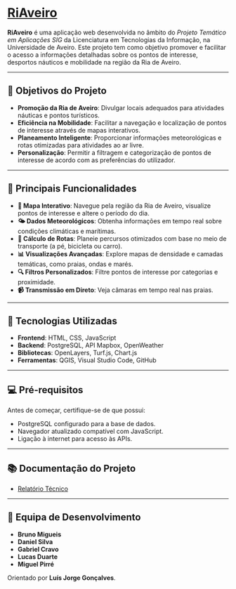 # [**RiAveiro**](https://gis4cloud.com/grupo4_ptas2024/riaaveiro/)

**RiAveiro** é uma aplicação web desenvolvida no âmbito do *Projeto Temático em Aplicações SIG* da Licenciatura em Tecnologias da Informação, na Universidade de Aveiro. Este projeto tem como objetivo promover e facilitar o acesso a informações detalhadas sobre os pontos de interesse, desportos náuticos e mobilidade na região da Ria de Aveiro.  

---

## **🎯 Objetivos do Projeto**  
- **Promoção da Ria de Aveiro**: Divulgar locais adequados para atividades náuticas e pontos turísticos.  
- **Eficiência na Mobilidade**: Facilitar a navegação e localização de pontos de interesse através de mapas interativos.  
- **Planeamento Inteligente**: Proporcionar informações meteorológicas e rotas otimizadas para atividades ao ar livre.  
- **Personalização**: Permitir a filtragem e categorização de pontos de interesse de acordo com as preferências do utilizador.  

---

## **🌟 Principais Funcionalidades**  
- **📍 Mapa Interativo**: Navegue pela região da Ria de Aveiro, visualize pontos de interesse e altere o período do dia.  
- **🌤️ Dados Meteorológicos**: Obtenha informações em tempo real sobre condições climáticas e marítimas.  
- **🚶 Cálculo de Rotas**: Planeie percursos otimizados com base no meio de transporte (a pé, bicicleta ou carro).  
- **📊 Visualizações Avançadas**: Explore mapas de densidade e camadas temáticas, como praias, ondas e marés.  
- **🔍 Filtros Personalizados**: Filtre pontos de interesse por categorias e proximidade.  
- **📹 Transmissão em Direto**: Veja câmaras em tempo real nas praias.  

---

## **🔧 Tecnologias Utilizadas**  
- **Frontend**: HTML, CSS, JavaScript  
- **Backend**: PostgreSQL, API Mapbox, OpenWeather  
- **Bibliotecas**: OpenLayers, Turf.js, Chart.js  
- **Ferramentas**: QGIS, Visual Studio Code, GitHub  

---

## **💻 Pré-requisitos**  
Antes de começar, certifique-se de que possui:  
- PostgreSQL configurado para a base de dados.  
- Navegador atualizado compatível com JavaScript.  
- Ligação à internet para acesso às APIs.  

---

## **📚 Documentação do Projeto**  
- [Relatório Técnico](RiAveiro.pdf)  

---

## **👥 Equipa de Desenvolvimento**  
- **Bruno Migueis**  
- **Daniel Silva**  
- **Gabriel Cravo**  
- **Lucas Duarte**  
- **Miguel Pirré**  

Orientado por **Luís Jorge Gonçalves**.
